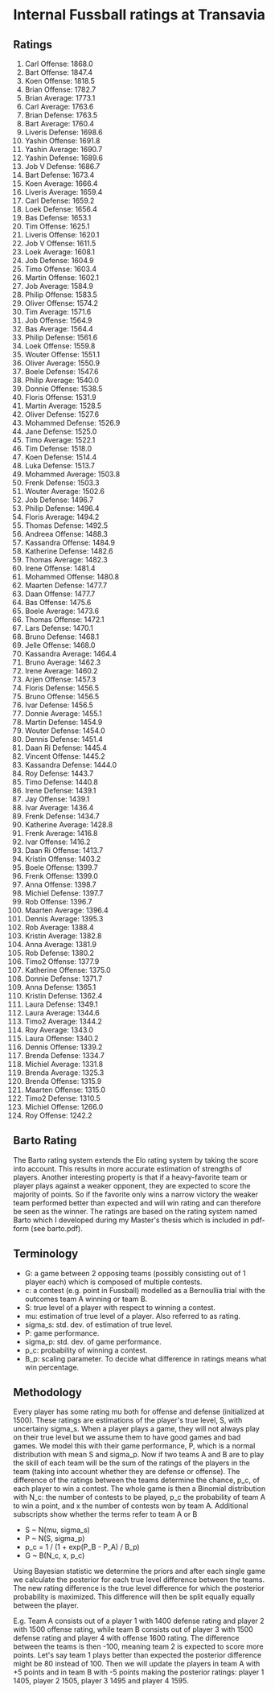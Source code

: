 # Internal Fussball ratings at Transavia
## Ratings
1. Carl Offense: 1868.0 
2. Bart Offense: 1847.4 
3. Koen Offense: 1818.5 
4. Brian Offense: 1782.7 
5. Brian Average: 1773.1 
6. Carl Average: 1763.6 
7. Brian Defense: 1763.5 
8. Bart Average: 1760.4 
9. Liveris Defense: 1698.6 
10. Yashin Offense: 1691.8 
11. Yashin Average: 1690.7 
12. Yashin Defense: 1689.6 
13. Job V Defense: 1686.7 
14. Bart Defense: 1673.4 
15. Koen Average: 1666.4 
16. Liveris Average: 1659.4 
17. Carl Defense: 1659.2 
18. Loek Defense: 1656.4 
19. Bas Defense: 1653.1 
20. Tim Offense: 1625.1 
21. Liveris Offense: 1620.1 
22. Job V Offense: 1611.5 
23. Loek Average: 1608.1 
24. Job Defense: 1604.9 
25. Timo Offense: 1603.4 
26. Martin Offense: 1602.1 
27. Job Average: 1584.9 
28. Philip Offense: 1583.5 
29. Oliver Offense: 1574.2 
30. Tim Average: 1571.6 
31. Job Offense: 1564.9 
32. Bas Average: 1564.4 
33. Philip  Defense: 1561.6 
34. Loek Offense: 1559.8 
35. Wouter Offense: 1551.1 
36. Oliver Average: 1550.9 
37. Boele Defense: 1547.6 
38. Philip Average: 1540.0 
39. Donnie Offense: 1538.5 
40. Floris Offense: 1531.9 
41. Martin Average: 1528.5 
42. Oliver Defense: 1527.6 
43. Mohammed Defense: 1526.9 
44. Jane Defense: 1525.0 
45. Timo Average: 1522.1 
46. Tim Defense: 1518.0 
47. Koen Defense: 1514.4 
48. Luka Defense: 1513.7 
49. Mohammed Average: 1503.8 
50. Frenk  Defense: 1503.3 
51. Wouter Average: 1502.6 
52. Job  Defense: 1496.7 
53. Philip Defense: 1496.4 
54. Floris Average: 1494.2 
55. Thomas Defense: 1492.5 
56. Andreea Offense: 1488.3 
57. Kassandra Offense: 1484.9 
58. Katherine Defense: 1482.6 
59. Thomas Average: 1482.3 
60. Irene Offense: 1481.4 
61. Mohammed Offense: 1480.8 
62. Maarten Defense: 1477.7 
63. Daan Offense: 1477.7 
64. Bas Offense: 1475.6 
65. Boele Average: 1473.6 
66. Thomas Offense: 1472.1 
67. Lars Defense: 1470.1 
68. Bruno Defense: 1468.1 
69. Jelle Offense: 1468.0 
70. Kassandra Average: 1464.4 
71. Bruno Average: 1462.3 
72. Irene Average: 1460.2 
73. Arjen Offense: 1457.3 
74. Floris Defense: 1456.5 
75. Bruno Offense: 1456.5 
76. Ivar Defense: 1456.5 
77. Donnie Average: 1455.1 
78. Martin Defense: 1454.9 
79. Wouter Defense: 1454.0 
80. Dennis Defense: 1451.4 
81. Daan Ri Defense: 1445.4 
82. Vincent Offense: 1445.2 
83. Kassandra Defense: 1444.0 
84. Roy Defense: 1443.7 
85. Timo Defense: 1440.8 
86. Irene Defense: 1439.1 
87. Jay Offense: 1439.1 
88. Ivar Average: 1436.4 
89. Frenk Defense: 1434.7 
90. Katherine Average: 1428.8 
91. Frenk Average: 1416.8 
92. Ivar Offense: 1416.2 
93. Daan Ri Offense: 1413.7 
94. Kristin Offense: 1403.2 
95. Boele Offense: 1399.7 
96. Frenk Offense: 1399.0 
97. Anna Offense: 1398.7 
98. Michiel Defense: 1397.7 
99. Rob Offense: 1396.7 
100. Maarten Average: 1396.4 
101. Dennis Average: 1395.3 
102. Rob Average: 1388.4 
103. Kristin Average: 1382.8 
104. Anna Average: 1381.9 
105. Rob Defense: 1380.2 
106. Timo2 Offense: 1377.9 
107. Katherine Offense: 1375.0 
108. Donnie Defense: 1371.7 
109. Anna Defense: 1365.1 
110. Kristin Defense: 1362.4 
111. Laura Defense: 1349.1 
112. Laura Average: 1344.6 
113. Timo2 Average: 1344.2 
114. Roy Average: 1343.0 
115. Laura Offense: 1340.2 
116. Dennis Offense: 1339.2 
117. Brenda Defense: 1334.7 
118. Michiel Average: 1331.8 
119. Brenda Average: 1325.3 
120. Brenda Offense: 1315.9 
121. Maarten Offense: 1315.0 
122. Timo2 Defense: 1310.5 
123. Michiel Offense: 1266.0 
124. Roy Offense: 1242.2 

## Barto Rating
The Barto rating system extends the Elo rating system by taking the score into account. This results in more accurate estimation of strengths of players. Another interesting property is that if a heavy-favorite team or player plays against a weaker opponent, they are expected to score the majority of points. So if the favorite only wins a narrow victory the weaker team performed better than expected and will win rating and can therefore be seen as the winner. The ratings are based on the rating system named Barto which I developed during my Master's thesis which is included in pdf-form (see barto.pdf).
## Terminology
- G: a game between 2 opposing teams (possibly consisting out of 1 player each) which is composed of multiple contests.
- c: a contest (e.g. point in Fussball) modelled as a Bernoullia trial with the outcomes team A winning or team B.
- S: true level of a player with respect to winning a contest.
- mu: estimation of true level of a player. Also referred to as rating.
- sigma_s: std. dev. of estimation of true level.
- P: game performance.
- sigma_p: std. dev. of game performance.
- p_c: probability of winning a contest.
- B_p: scaling parameter. To decide what difference in ratings means what win percentage.
## Methodology
Every player has some rating mu both for offense and defense (initialized at 1500). These ratings are estimations of the player's true level, S, with uncertainy sigma_s. When a player plays a game, they will not always play on their true level but we assume them to have good games and bad games. We model this with their game performance, P, which is a normal distribution with mean S and sigma_p. Now if two teams A and B are to play the skill of each team will be the sum of the ratings of the players in the team (taking into account whether they are defense or offense). The difference of the ratings between the teams determine the chance, p_c, of each player to win a contest. The whole game is then a Binomial distribution with N_c: the number of contests to be played, p_c the probability of team A to win a point, and x the number of contests won by team A. Additional subscripts show whether the terms refer to team A or B
- S ~ N(mu, sigma_s)
- P ~ N(S, sigma_p)
- p_c = 1 / (1 + exp(P_B - P_A) / B_p)
- G ~ B(N_c, x, p_c)

Using Bayesian statistic we determine the priors and after each single game we calculate the posterior for each true level difference between the teams. The new rating difference is the true level difference for which the posterior probability is maximized. This difference will then be split equally equally between the player. 

E.g. Team A consists out of a player 1 with 1400 defense rating and player 2 with 1500 offense rating, while team B consists out of player 3 with 1500 defense rating and player 4 with offense 1600 rating. The difference between the teams is then -100, meaning team 2 is expected to score more points. Let's say team 1 plays better than expected the posterior difference might be 80 instead of 100. Then we will update the players in team A with +5 points and in team B with -5 points making the posterior ratings: player 1 1405, player 2 1505, player 3 1495 and player 4 1595.